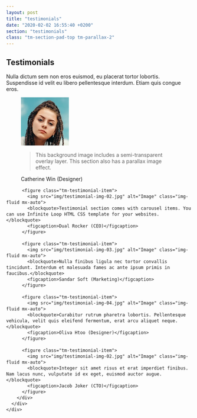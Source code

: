 ```yaml
---
layout: post
title: "testimonials"
date: "2020-02-02 16:55:40 +0200"
section: "testimonials"
class: "tm-section-pad-top tm-parallax-2"
---
```

<div class="container tm-testimonials-content">
  <div class="row">
    <div class="col-lg-12 tm-content-box">
      <h2 class="text-white text-center mb-4 tm-section-title">Testimonials</h2>
      <p class="mx-auto tm-section-desc text-center">
          Nulla dictum sem non eros euismod, eu placerat tortor lobortis. Suspendisse id velit eu libero pellentesque interdum. Etiam quis congue eros.
        </p>
      <div class="mx-auto tm-gallery-container tm-gallery-container-2">
        <div class="tm-testimonials-carousel">
          <figure class="tm-testimonial-item">
            <img src="img/testimonial-img-01.jpg" alt="Image" class="img-fluid mx-auto">
            <blockquote>This background image includes a semi-transparent overlay layer. This section also has a parallax image effect.</blockquote>
            <figcaption>Catherine Win (Designer)</figcaption>
          </figure>

          <figure class="tm-testimonial-item">
            <img src="img/testimonial-img-02.jpg" alt="Image" class="img-fluid mx-auto">
            <blockquote>Testimonial section comes with carousel items. You can use Infinite Loop HTML CSS template for your websites.</blockquote>
            <figcaption>Dual Rocker (CEO)</figcaption>
          </figure>

          <figure class="tm-testimonial-item">
            <img src="img/testimonial-img-03.jpg" alt="Image" class="img-fluid mx-auto">
            <blockquote>Nulla finibus ligula nec tortor convallis tincidunt. Interdum et malesuada fames ac ante ipsum primis in faucibus.</blockquote>
            <figcaption>Sandar Soft (Marketing)</figcaption>
          </figure>

          <figure class="tm-testimonial-item">
            <img src="img/testimonial-img-04.jpg" alt="Image" class="img-fluid mx-auto">
            <blockquote>Curabitur rutrum pharetra lobortis. Pellentesque vehicula, velit quis eleifend fermentum, erat arcu aliquet neque.</blockquote>
            <figcaption>Oliva Htoo (Designer)</figcaption>
          </figure>

          <figure class="tm-testimonial-item">
            <img src="img/testimonial-img-02.jpg" alt="Image" class="img-fluid mx-auto">
            <blockquote>Integer sit amet risus et erat imperdiet finibus. Nam lacus nunc, vulputate id ex eget, euismod auctor augue.</blockquote>
            <figcaption>Jacob Joker (CTO)</figcaption>
          </figure>
        </div>
      </div>
    </div>
  </div>
</div>
<div class="tm-bg-overlay"></div>

